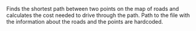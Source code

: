 Finds the shortest path between two points on the map of roads and calculates the cost needed to drive through the path.
Path to the file with the information about the roads and the points are hardcoded.
